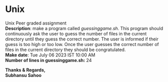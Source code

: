 # Unix
Unix Peer graded assignment
\
**Description**: make a program called *guessinggame.sh*. This program should continuously ask the user to guess the number of files in the current directory until they guess the correct number. The user is informed if their guess is too high or too low. Once the user guesses the correct number of files in the current directory they should be congratulated.
\
**Make date**: Tue July 06 2023 IST 10:00 AM
\
**Number of lines in guessinggame.sh:** 24

**Thanks & Regards,**
\
**Subhansu Sahoo**
